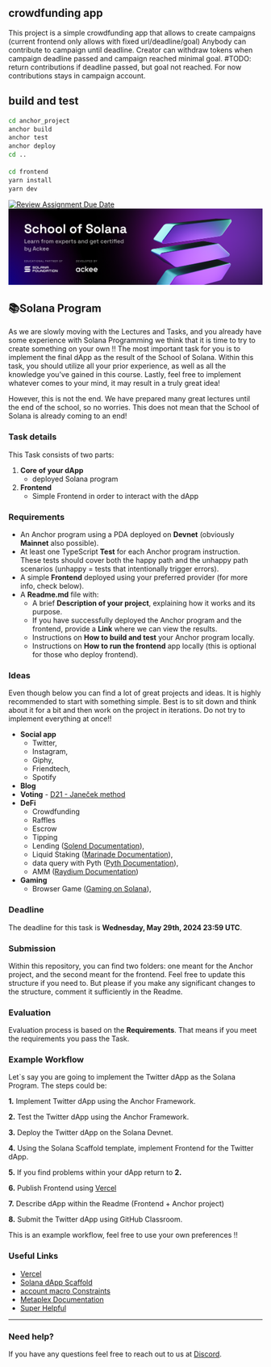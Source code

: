 ## crowdfunding app
This project is a simple crowdfunding app that allows to create campaigns (current frontend only allows with fixed url/deadline/goal)
Anybody can contribute to campaign until deadline.
Creator can withdraw tokens when campaign deadline passed and campaign reached minimal goal.
#TODO: return contributions if deadline passed, but goal not reached. For now contributions stays in campaign account.

## build and test

```bash
cd anchor_project
anchor build
anchor test
anchor deploy
cd ..

cd frontend
yarn install
yarn dev
```


[![Review Assignment Due Date](https://classroom.github.com/assets/deadline-readme-button-24ddc0f5d75046c5622901739e7c5dd533143b0c8e959d652212380cedb1ea36.svg)](https://classroom.github.com/a/OqQl59jg)
![School of Solana](https://github.com/School-of-Solana/.github/blob/main/assets/Season-5-Banner.png?raw=true)

## 📚Solana Program
As we are slowly moving with the Lectures and Tasks, and you already have some experience with Solana Programming we think that it is time to try to create something on your own !! The most important task for you is to implement the final dApp as the result of the School of Solana. Within this task, you should utilize all your prior experience, as well as all the knowledge you've gained in this course. Lastly, feel free to implement whatever comes to your mind, it may result in a truly great idea!

However, this is not the end. We have prepared many great lectures until the end of the school, so no worries. This does not mean that the School of Solana is already coming to an end!


### Task details
This Task consists of two parts:
1. **Core of your dApp**
    - deployed Solana program
2. **Frontend**
    - Simple Frontend in order to interact with the dApp


### Requirements
- An Anchor program using a PDA deployed on **Devnet** (obviously **Mainnet** also possible).
- At least one TypeScript **Test** for each Anchor program instruction. These tests should cover both the happy path and the unhappy path scenarios (unhappy = tests that intentionally trigger errors).
- A simple **Frontend** deployed using your preferred provider (for more info, check below).
- A **Readme.md** file with:
    - A brief **Description of your project**, explaining how it works and its purpose.
    - If you have successfully deployed the Anchor program and the frontend, provide a **Link** where we can view the results.
    - Instructions on **How to build and test** your Anchor program locally.
    - Instructions on **How to run the frontend** app locally (this is optional for those who deploy frontend).

### Ideas
Even though below you can find a lot of great projects and ideas. It is highly recommended to start with something simple. Best is to sit down and think about it for a bit and then work on the project in iterations. Do not try to implement everything at once!!
- **Social app**
    - Twitter,
    - Instagram,
    - Giphy,
    - Friendtech,
    - Spotify
- **Blog**
- **Voting** - [D21 - Janeček method](https://www.ih21.org/en/guidelines)
- **DeFi**
    - Crowdfunding
    - Raffles
    - Escrow
    - Tipping
    - Lending ([Solend Documentation](https://docs.solend.fi/)),
    - Liquid Staking ([Marinade Documentation](https://docs.marinade.finance/)),
    - data query with Pyth ([Pyth Documentation](https://docs.pyth.network/price-feeds)),
    - AMM ([Raydium Documentation](https://raydium.gitbook.io/raydium/))
- **Gaming**
    - Browser Game ([Gaming on Solana](https://solanacookbook.com/gaming/nfts-in-games.html#nfts-in-games)),

### Deadline
The deadline for this task is **Wednesday, May 29th, 2024 23:59 UTC**.

### Submission
Within this repository, you can find two folders: one meant for the Anchor project, and the second meant for the frontend. Feel free to update this structure if you need to. But please if you make any significant changes to the structure, comment it sufficiently in the Readme.


### Evaluation
Evaluation process is based on the **Requirements**. That means if you meet the requirements you pass the Task.

### Example Workflow
Let\`s say you are going to implement the Twitter dApp as the Solana Program. The steps could be:

**1.** Implement Twitter dApp using the Anchor Framework.

**2.** Test the Twitter dApp using the Anchor Framework.

**3.** Deploy the Twitter dApp on the Solana Devnet.

**4.** Using the Solana Scaffold template, implement Frontend for the Twitter dApp.

**5.** If you find problems within your dApp return to **2.**

**6.** Publish Frontend using [Vercel](https://vercel.com)

**7.** Describe dApp within the Readme (Frontend + Anchor project)

**8.** Submit the Twitter dApp using GitHub Classroom.

This is an example workflow, feel free to use your own preferences !!


### Useful Links
- [Vercel](https://vercel.com)
- [Solana dApp Scaffold](https://github.com/solana-labs/dapp-scaffold#solana-dapp-scaffold-next)
- [account macro Constraints](https://docs.rs/anchor-lang/latest/anchor_lang/derive.Accounts.html#constraints)
- [Metaplex Documentation](https://docs.metaplex.com/)
- [Super Helpful](https://www.soldev.app/course)

-----

### Need help?
If you have any questions feel free to reach out to us at [Discord](https://discord.gg/z3JVuZyFnp).
